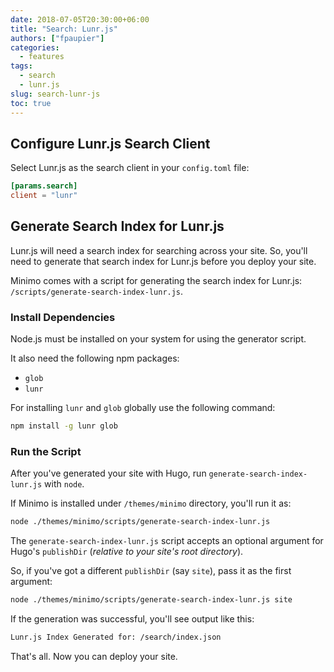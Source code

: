 ```yaml
---
date: 2018-07-05T20:30:00+06:00
title: "Search: Lunr.js"
authors: ["fpaupier"]
categories:
  - features
tags:
  - search
  - lunr.js
slug: search-lunr-js
toc: true
---
```


## Configure Lunr.js Search Client

Select Lunr.js as the search client in your `config.toml` file:

```toml
[params.search]
client = "lunr"
```

## Generate Search Index for Lunr.js

Lunr.js will need a search index for searching across your site. So, you'll need to generate that search index for Lunr.js before you deploy your site.

Minimo comes with a script for generating the search index for Lunr.js: `/scripts/generate-search-index-lunr.js`.

### Install Dependencies

Node.js must be installed on your system for using the generator script.

It also need the following npm packages:

- `glob`
- `lunr`

For installing `lunr` and `glob` globally use the following command:

```sh
npm install -g lunr glob
```

### Run the Script

After you've generated your site with Hugo, run `generate-search-index-lunr.js` with `node`.

If Minimo is installed under `/themes/minimo` directory, you'll run it as:

```sh
node ./themes/minimo/scripts/generate-search-index-lunr.js
```

The `generate-search-index-lunr.js` script accepts an optional argument for Hugo's `publishDir` (_relative to your site's root directory_).

So, if you've got a different `publishDir` (say `site`), pass it as the first argument:

```sh
node ./themes/minimo/scripts/generate-search-index-lunr.js site
```

If the generation was successful, you'll see output like this:

```sh
Lunr.js Index Generated for: /search/index.json
```

That's all. Now you can deploy your site.
